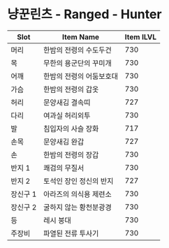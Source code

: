 #  냥꾼린츠 -  Ranged -  Hunter

| Slot | Item Name | Item ILVL |
|------|-----------|-----------|
| 머리 | 한밤의 전령의 수도두건 | 730 |
| 목 | 무한의 용군단의 꾸미개 | 730 |
| 어깨 | 한밤의 전령의 어둠보호대 | 730 |
| 가슴 | 한밤의 전령의 갑옷 | 730 |
| 허리 | 문양새김 결속띠 | 727 |
| 다리 | 여과실 허리외투 | 730 |
| 발 | 침입자의 사슬 장화 | 717 |
| 손목 | 문양새김 완갑 | 727 |
| 손 | 한밤의 전령의 장갑 | 730 |
| 반지 1 | 쾌검의 무질서 | 730 |
| 반지 2 | 토석인 장인 정신의 반지 | 727 |
| 장신구 1 | 아라즈의 의식용 제련소 | 730 |
| 장신구 2 | 굴하지 않는 황천분광경 | 730 |
| 등 | 레시 붕대 | 730 |
| 주장비 | 파열된 전류 투사기 | 730 |
